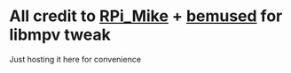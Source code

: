 # All credit to [RPi_Mike](https://www.raspberrypi.org/forums/viewtopic.php?t=199775) + [bemused](https://www.raspberrypi.org/forums/viewtopic.php?f=38&t=199775&start=100#p1369012) for libmpv tweak
Just hosting it here for convenience